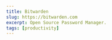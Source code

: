 ```yaml
---
title: Bitwarden
slug: https://bitwarden.com
excerpt: Open Source Password Manager.
tags: [productivity]
---
```

